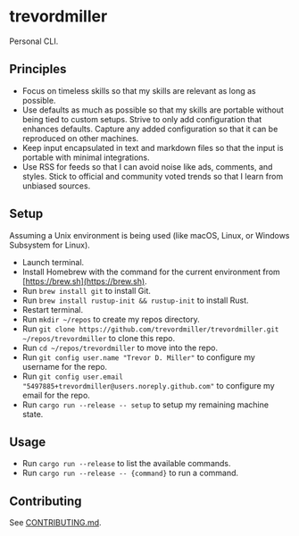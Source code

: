 # trevordmiller

Personal CLI.

## Principles

- Focus on timeless skills so that my skills are relevant as long as possible.
- Use defaults as much as possible so that my skills are portable without being tied to custom setups. Strive to only add configuration that enhances defaults. Capture any added configuration so that it can be reproduced on other machines. 
- Keep input encapsulated in text and markdown files so that the input is portable with minimal integrations.
- Use RSS for feeds so that I can avoid noise like ads, comments, and styles. Stick to official and community voted trends so that I learn from unbiased sources.

## Setup

Assuming a Unix environment is being used (like macOS, Linux, or Windows Subsystem for Linux).

- Launch terminal.
- Install Homebrew with the command for the current environment from [https://brew.sh](https://brew.sh).
- Run `brew install git` to install Git.
- Run `brew install rustup-init && rustup-init` to install Rust.
- Restart terminal.
- Run `mkdir ~/repos` to create my repos directory.
- Run `git clone https://github.com/trevordmiller/trevordmiller.git ~/repos/trevordmiller` to clone this repo.
- Run `cd ~/repos/trevordmiller` to move into the repo.
- Run `git config user.name "Trevor D. Miller"` to configure my username for the repo.
- Run `git config user.email "5497885+trevordmiller@users.noreply.github.com"` to configure my email for the repo.
- Run `cargo run --release -- setup` to setup my remaining machine state.

## Usage

- Run `cargo run --release` to list the available commands.
- Run `cargo run --release -- {command}` to run a command.

## Contributing

See [CONTRIBUTING.md](./CONTRIBUTING.md).
